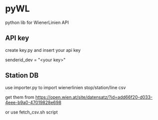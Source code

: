 pyWL
====

python lib for WienerLinien API

API key
-------

create key.py and insert your api key

senderid_dev = "\<your key\>"

Station DB
----------

use importer.py to import wienerlinien stop/station/line csv

get them from https://open.wien.at/site/datensatz/?id=add66f20-d033-4eee-b9a0-47019828e698

or use fetch_csv.sh script
